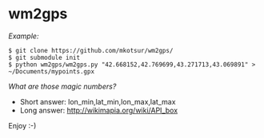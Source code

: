 wm2gps
======

_Example:_

```
$ git clone https://github.com/mkotsur/wm2gps/
$ git submodule init
$ python wm2gps/wm2gps.py "42.668152,42.769699,43.271713,43.069891" > ~/Documents/mypoints.gpx
```

_What are those magic numbers?_

* Short answer: lon_min,lat_min,lon_max,lat_max
* Long answer: <a href="http://wikimapia.org/wiki/API_box">http://wikimapia.org/wiki/API_box</a>


Enjoy :-)
